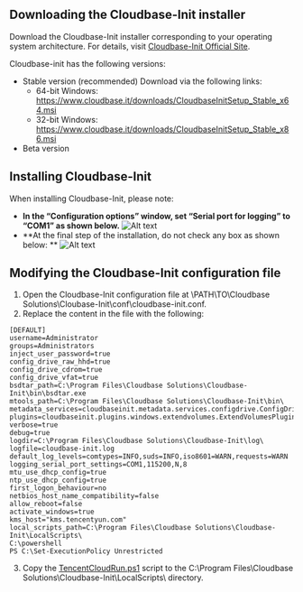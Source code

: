 ## Downloading the Cloudbase-Init installer

Download the Cloudbase-Init installer corresponding to your operating system architecture. For details, visit [Cloudbase-Init Official Site](http://www.cloudbase.it/cloud-init-for-windows-instances/).

Cloudbase-init has the following versions:
- Stable version (recommended)
Download via the following links:
	- 64-bit Windows: https://www.cloudbase.it/downloads/CloudbaseInitSetup_Stable_x64.msi
	- 32-bit Windows: https://www.cloudbase.it/downloads/CloudbaseInitSetup_Stable_x86.msi
- Beta version

## Installing Cloudbase-Init

When installing Cloudbase-Init, please note:
- **In the “Configuration options” window, set “Serial port for logging” to “COM1” as shown below.**
![Alt text](https://main.qcloudimg.com/raw/beaca64e8484ec7e9880703cad400717.png)
- **At the final step of the installation, do not check any box as shown below: **
![Alt text](https://main.qcloudimg.com/raw/aceec91df6a51db2eca775f3350de88c.png)

## Modifying the Cloudbase-Init configuration file 

1. Open the Cloudbase-Init configuration file at \PATH\TO\Cloudbase Solutions\Cloubase-Init\conf\cloudbase-init.conf.
2. Replace the content in the file with the following:
```
[DEFAULT]
username=Administrator
groups=Administrators
inject_user_password=true
config_drive_raw_hhd=true
config_drive_cdrom=true
config_drive_vfat=true
bsdtar_path=C:\Program Files\Cloudbase Solutions\Cloudbase-Init\bin\bsdtar.exe
mtools_path=C:\Program Files\Cloudbase Solutions\Cloudbase-Init\bin\
metadata_services=cloudbaseinit.metadata.services.configdrive.ConfigDriveService
plugins=cloudbaseinit.plugins.windows.extendvolumes.ExtendVolumesPlugin,cloudbaseinit.plugins.common.networkconfig.NetworkConfigPlugin,cloudbaseinit.plugins.common.sethostname.SetHostNamePlugin,cloudbaseinit.plugins.common.setuserpassword.SetUserPasswordPlugin,cloudbaseinit.plugins.common.localscripts.LocalScriptsPlugin,cloudbaseinit.plugins.common.userdata.UserDataPlugin
verbose=true
debug=true
logdir=C:\Program Files\Cloudbase Solutions\Cloudbase-Init\log\
logfile=cloudbase-init.log
default_log_levels=comtypes=INFO,suds=INFO,iso8601=WARN,requests=WARN
logging_serial_port_settings=COM1,115200,N,8
mtu_use_dhcp_config=true
ntp_use_dhcp_config=true
first_logon_behaviour=no
netbios_host_name_compatibility=false
allow_reboot=false
activate_windows=true
kms_host="kms.tencentyun.com"
local_scripts_path=C:\Program Files\Cloudbase Solutions\Cloudbase-Init\LocalScripts\
C:\powershell
PS C:\Set-ExecutionPolicy Unrestricted
```
3. Copy the [TencentCloudRun.ps1](http://cloudinit-1251783334.cosgz.myqcloud.com/TencentCloudRun.ps1) script to the C:\Program Files\Cloudbase Solutions\Cloudbase-Init\LocalScripts\ directory.
